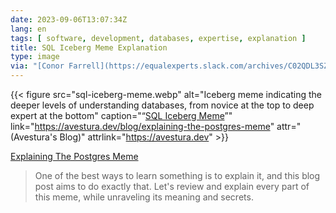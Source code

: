 ```yaml
---
date: 2023-09-06T13:07:34Z
lang: en
tags: [ software, development, databases, expertise, explanation ]
title: SQL Iceberg Meme Explanation
type: image
via: "[Conor Farrell](https://equalexperts.slack.com/archives/C02QDL3SZ/p1693817319861369)"
---
```


{{< figure src="sql-iceberg-meme.webp" alt="Iceberg meme indicating the deeper levels of understanding databases, from novice at the top to deep expert at the bottom" caption="“[SQL Iceberg Meme](https://avestura.dev/blog/explaining-the-postgres-meme)”" link="https://avestura.dev/blog/explaining-the-postgres-meme" attr="(Avestura's Blog)" attrlink="https://avestura.dev" >}}

[Explaining The Postgres Meme](https://avestura.dev/blog/explaining-the-postgres-meme)

> One of the best ways to learn something is to explain it, and this blog post aims to do exactly that. Let's review and explain every part of this meme, while unraveling its meaning and secrets.

<!-- TODO: Review captions format -->
